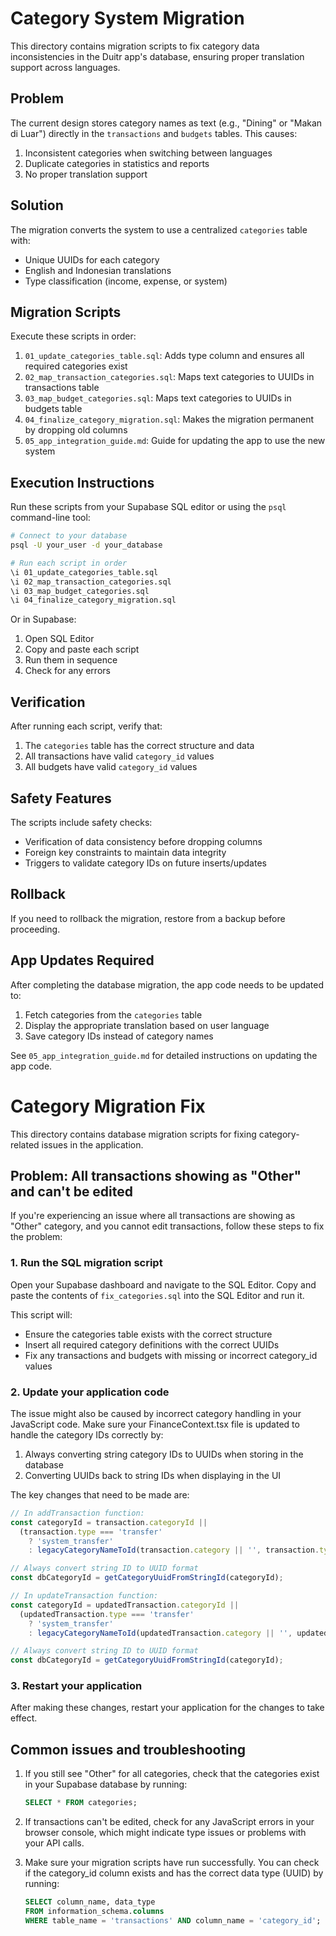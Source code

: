 # Category System Migration

This directory contains migration scripts to fix category data inconsistencies in the Duitr app's database, ensuring proper translation support across languages.

## Problem

The current design stores category names as text (e.g., "Dining" or "Makan di Luar") directly in the `transactions` and `budgets` tables. This causes:

1. Inconsistent categories when switching between languages
2. Duplicate categories in statistics and reports
3. No proper translation support

## Solution

The migration converts the system to use a centralized `categories` table with:
- Unique UUIDs for each category
- English and Indonesian translations
- Type classification (income, expense, or system)

## Migration Scripts

Execute these scripts in order:

1. `01_update_categories_table.sql`: Adds type column and ensures all required categories exist
2. `02_map_transaction_categories.sql`: Maps text categories to UUIDs in transactions table
3. `03_map_budget_categories.sql`: Maps text categories to UUIDs in budgets table  
4. `04_finalize_category_migration.sql`: Makes the migration permanent by dropping old columns
5. `05_app_integration_guide.md`: Guide for updating the app to use the new system

## Execution Instructions

Run these scripts from your Supabase SQL editor or using the `psql` command-line tool:

```bash
# Connect to your database
psql -U your_user -d your_database

# Run each script in order
\i 01_update_categories_table.sql
\i 02_map_transaction_categories.sql
\i 03_map_budget_categories.sql
\i 04_finalize_category_migration.sql
```

Or in Supabase:
1. Open SQL Editor
2. Copy and paste each script
3. Run them in sequence
4. Check for any errors

## Verification

After running each script, verify that:

1. The `categories` table has the correct structure and data
2. All transactions have valid `category_id` values
3. All budgets have valid `category_id` values

## Safety Features

The scripts include safety checks:
- Verification of data consistency before dropping columns
- Foreign key constraints to maintain data integrity
- Triggers to validate category IDs on future inserts/updates

## Rollback

If you need to rollback the migration, restore from a backup before proceeding.

## App Updates Required

After completing the database migration, the app code needs to be updated to:
1. Fetch categories from the `categories` table
2. Display the appropriate translation based on user language
3. Save category IDs instead of category names

See `05_app_integration_guide.md` for detailed instructions on updating the app code.

# Category Migration Fix

This directory contains database migration scripts for fixing category-related issues in the application.

## Problem: All transactions showing as "Other" and can't be edited

If you're experiencing an issue where all transactions are showing as "Other" category, and you cannot edit transactions, follow these steps to fix the problem:

### 1. Run the SQL migration script

Open your Supabase dashboard and navigate to the SQL Editor. Copy and paste the contents of `fix_categories.sql` into the SQL Editor and run it.

This script will:
- Ensure the categories table exists with the correct structure
- Insert all required category definitions with the correct UUIDs
- Fix any transactions and budgets with missing or incorrect category_id values

### 2. Update your application code

The issue might also be caused by incorrect category handling in your JavaScript code. Make sure your FinanceContext.tsx file is updated to handle the category IDs correctly by:

1. Always converting string category IDs to UUIDs when storing in the database
2. Converting UUIDs back to string IDs when displaying in the UI

The key changes that need to be made are:

```typescript
// In addTransaction function:
const categoryId = transaction.categoryId || 
  (transaction.type === 'transfer' 
    ? 'system_transfer' 
    : legacyCategoryNameToId(transaction.category || '', transaction.type, i18next));

// Always convert string ID to UUID format
const dbCategoryId = getCategoryUuidFromStringId(categoryId);
```

```typescript  
// In updateTransaction function:
const categoryId = updatedTransaction.categoryId || 
  (updatedTransaction.type === 'transfer' 
    ? 'system_transfer' 
    : legacyCategoryNameToId(updatedTransaction.category || '', updatedTransaction.type, i18next));

// Always convert string ID to UUID format
const dbCategoryId = getCategoryUuidFromStringId(categoryId);
```

### 3. Restart your application

After making these changes, restart your application for the changes to take effect.

## Common issues and troubleshooting

1. If you still see "Other" for all categories, check that the categories exist in your Supabase database by running:
   ```sql
   SELECT * FROM categories;
   ```

2. If transactions can't be edited, check for any JavaScript errors in your browser console, which might indicate type issues or problems with your API calls.

3. Make sure your migration scripts have run successfully. You can check if the category_id column exists and has the correct data type (UUID) by running:
   ```sql
   SELECT column_name, data_type 
   FROM information_schema.columns 
   WHERE table_name = 'transactions' AND column_name = 'category_id';
   ``` 